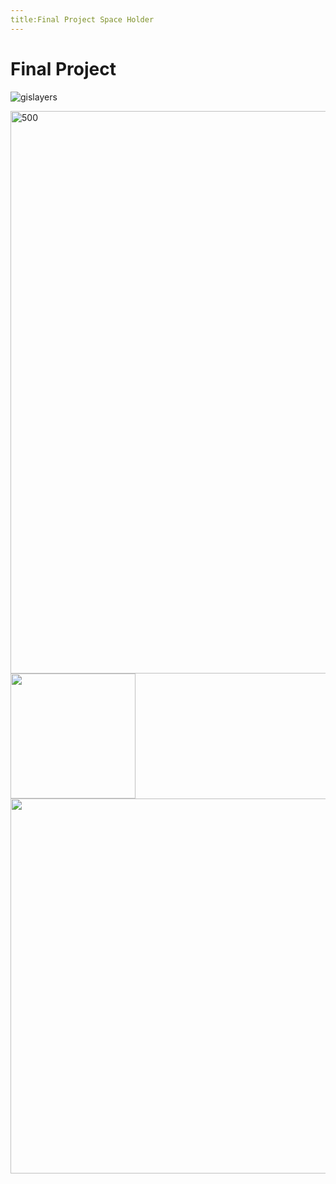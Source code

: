 ```yaml
---
title:Final Project Space Holder
---
```

# Final Project

![gislayers](https://user-images.githubusercontent.com/42807889/49381185-580b2500-f6e1-11e8-9a97-5c55ac1cd35b.jpg)

<img src="https://user-images.githubusercontent.com/42807889/49381185-580b2500-f6e1-11e8-9a97-5c55ac1cd35b.jpg" alt="500" width="900"/>


<img src="http://....jpg" width="200" height="200" />

<img src="https://user-images.githubusercontent.com/42807889/49381185-580b2500-f6e1-11e8-9a97-5c55ac1cd35b.jpg" width="9000" height="600" />
